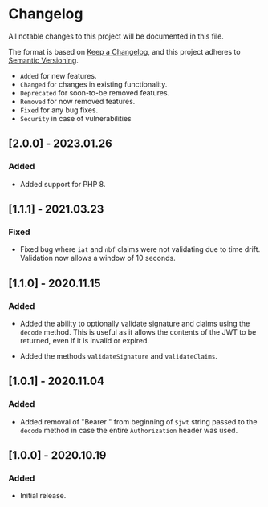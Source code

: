 # Changelog

All notable changes to this project will be documented in this file.

The format is based on [Keep a Changelog](https://keepachangelog.com/en/1.0.0/),
and this project adheres to [Semantic Versioning](https://semver.org/spec/v2.0.0.html).

- `Added` for new features.
- `Changed` for changes in existing functionality.
- `Deprecated` for soon-to-be removed features.
- `Removed` for now removed features.
- `Fixed` for any bug fixes.
- `Security` in case of vulnerabilities

## [2.0.0] - 2023.01.26

### Added

- Added support for PHP 8.

## [1.1.1] - 2021.03.23

### Fixed

- Fixed bug where `iat` and `nbf` claims were not validating due to time drift.
Validation now allows a window of 10 seconds.

## [1.1.0] - 2020.11.15

### Added

- Added the ability to optionally validate signature and claims using the `decode` method.
This is useful as it allows the contents of the JWT to be returned, even if it is invalid or expired.

- Added the methods `validateSignature` and `validateClaims`.

## [1.0.1] - 2020.11.04

### Added

- Added removal of "Bearer " from beginning of `$jwt` string passed to the `decode` method in case the entire `Authorization` header was used.

## [1.0.0] - 2020.10.19

### Added

- Initial release.